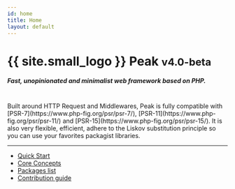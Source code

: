 ```yaml
---
id: home
title: Home
layout: default
---
```


<h1>{{ site.small_logo }} Peak <small>v4.0-beta</small></h1>

##### Fast, unopinionated and minimalist web framework based on PHP. 
<br>
Built around HTTP Request and Middlewares, Peak is fully compatible with [PSR-7](https://www.php-fig.org/psr/psr-7/), [PSR-11](https://www.php-fig.org/psr/psr-11/) and [PSR-15](https://www.php-fig.org/psr/psr-15/). It is also very flexible, efficient, adhere to the Liskov substitution principle so you can use your favorites packagist libraries.

<hr>
<ul>
    <li>
        <a href="{{ site.url }}quickstart"><i class="fas fa-shipping-fast"></i> Quick Start</a>
    </li>
    <li>
        <a href="{{ site.url }}core-concepts/app-flow"><i class="fas fa-directions"></i> Core Concepts</a>
    </li>
    <li>
        <a href="{{ site.url }}packages"><i class="fas fa-box-open"></i> Packages list</a>
    </li>
    <li>
        <a href="{{ site.url }}contributing"><i class="fas fa-hands-helping"></i> Contribution guide</a>
    </li>
</ul>

